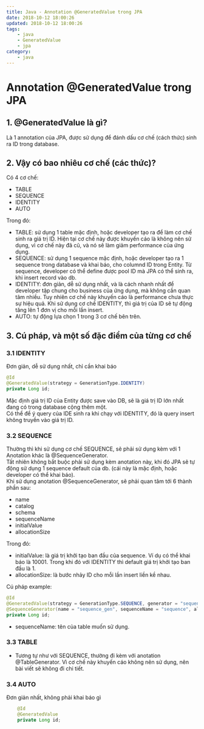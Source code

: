 ```yaml
---
title: Java - Annotation @GeneratedValue trong JPA  
date: 2018-10-12 18:00:26
updated: 2018-10-12 18:00:26
tags:
    - java
    - GeneratedValue
    - jpa
category: 
    - java
---
```



# Annotation @GeneratedValue trong JPA  
## 1. @GeneratedValue là gì?
Là 1 annotation của JPA, được sử dụng để đánh dấu cơ chế (cách thức) sinh ra ID trong database. 
## 2. Vậy có bao nhiêu cơ chế (các thức)?   
Có 4 cơ chế:    
- TABLE
- SEQUENCE
- IDENTITY
- AUTO  

Trong đó:
- TABLE: sử dụng 1 table mặc định, hoặc developer tạo ra để làm cơ chế sinh ra giá trị ID. Hiện tại cơ chế này được khuyến cáo là không nên sử dụng, vì cơ chế này đã cũ, và nó sẽ làm giảm performance của ứng dụng. 
- SEQUENCE: sử dụng 1 sequence mặc định, hoặc developer tạo ra 1 sequence trong database và khai báo, cho columnd ID trong Entity. Từ sequence, developer có thể define được pool ID mà JPA có thể sinh ra, khi insert record vào db.
- IDENTITY: đơn giản, dễ sử dụng nhất, và là cách nhanh nhất để developer tập chung cho business của ứng dụng, mà không cần quan tâm nhiều. Tuy nhiên cơ chế này khuyến cáo là performance chưa thực sự hiệu quả. Khi sử dụng cơ chế IDENTITY, thì giá trị của ID sẽ tự động tăng lên 1 đơn vị cho mỗi lần insert.
- AUTO: tự động lựa chọn 1 trong 3 cơ chế bên trên. 

## 3. Cú pháp, và một số đặc điểm của từng cơ chế   
### 3.1 IDENTITY    
Đơn giản, dễ sử dụng nhất, chỉ cần khai báo 
```java
@Id
@GeneratedValue(strategy = GenerationType.IDENTITY)
private Long id;
```
Mặc định giá trị ID của Entity được save vào DB, sẽ là giá trị ID lớn nhất đang có trong database cộng thêm một.    
Có thể để ý query của IDE sinh ra khi chạy với IDENTITY, đó là query insert không truyền vào giá trị ID.    

### 3.2 SEQUENCE
Thường thì khi sử dụng cơ chế SEQUENCE, sẽ phải sử dụng kèm với 1 Anotation khác là @SequenceGenerator.     
Tất nhiên không bắt buộc phải sử dụng kèm anotation này, khi đó JPA sẽ tự động sử dụng 1 sequence default của db. (cái này là mặc định, hoặc developer có thể khai báo).    
Khi sử dụng anotation @SequenceGenerator, sẽ phải quan tâm tới 6 thành phần sau:    
- name
- catalog
- schema
- sequenceName
- initialValue
- allocationSize    


Trong đó: 
- initialValue: là giá trị khởi tạo ban đầu của sequence. Ví dụ có thể khai báo là 10001. Trong khi đó với IDENTITY thì default giá trị khởi tạo ban đầu là 1.  
- allocationSize: là bước nhảy ID cho mỗi lần insert liền kề nhau.  

Cú pháp example:
 
```java
@Id
@GeneratedValue(strategy = GenerationType.SEQUENCE, generator = "sequence_gen")
@SequenceGenerator(name = "sequence_gen", sequenceName = "sequence", allocationSize = 2)
private Long id;
```
- sequenceName: tên của table muốn sử dụng. 

### 3.3 TABLE 
- Tương tự như với SEQUENCE, thường đi kèm với anotation @TableGenerator. Vì cơ chế này khuyến cáo không nên sử dụng, nên bài viết sẽ không đi chi tiết.  

### 3.4 AUTO
Đơn giản nhất, không phải khai báo gì

```java
    @Id
    @GeneratedValue
    private Long id;
```
